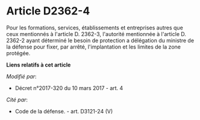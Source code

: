 # Article D2362-4

Pour les formations, services, établissements et entreprises autres que ceux mentionnés à l'article D. 2362-3, l'autorité
mentionnée à l'article D. 2362-2 ayant déterminé le besoin de protection a délégation du ministre de la défense pour fixer,
par arrêté, l'implantation et les limites de la zone protégée.

**Liens relatifs à cet article**

_Modifié par_:

  - Décret n°2017-320 du 10 mars 2017 - art. 4

_Cité par_:

  - Code de la défense. - art. D3121-24 (V)
